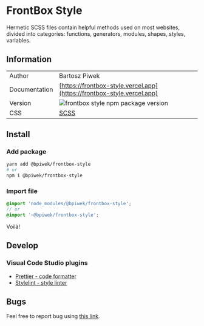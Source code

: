 # FrontBox Style

Hermetic SCSS files contain helpful methods used on most websites, divided into categories: functions, generators, modules, shapes, styles, variables.

## Information

|               |                                                                                                |
| ------------- | ---------------------------------------------------------------------------------------------- |
| Author        | Bartosz Piwek                                                                                  |
| Documentation | [https://frontbox-style.vercel.app](https://frontbox-style.vercel.app)                         |
| Version       | ![frontbox style npm package version](https://badge.fury.io/js/%40bpiwek%2Ffrontbox-style.svg) |
| CSS           | [SCSS](https://sass-lang.com)                                                                  |

## Install

### Add package

```bash
yarn add @bpiwek/frontbox-style
# or
npm i @bpiwek/frontbox-style
```

### Import file

```scss
@import 'node_modules/@bpiwek/frontbox-style';
// or
@import '~@bpiwek/frontbox-style';
```

Voilà!

## Develop

### Visual Code Studio plugins

-   [Prettier - code formatter](https://marketplace.visualstudio.com/items?itemName=esbenp.prettier-vscode)
-   [Stylelint - style linter](https://marketplace.visualstudio.com/items?itemName=stylelint.vscode-stylelint)

## Bugs

Feel free to report bug using [this link](https://github.com/BartoszPiwek/FrontBox-Style/issues/new?labels=bug).
